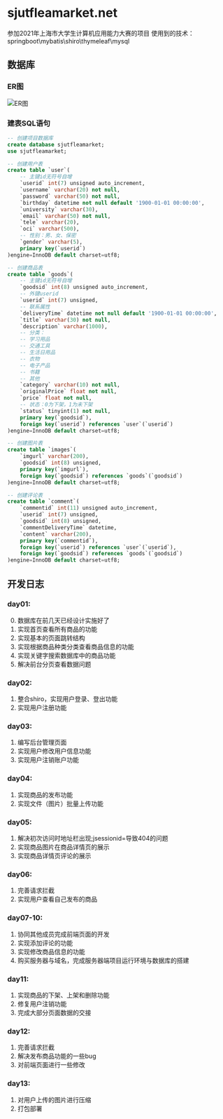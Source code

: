 # sjutfleamarket.net
参加2021年上海市大学生计算机应用能力大赛的项目
使用到的技术：springboot\mybatis\shiro\thymeleaf\mysql

## 数据库
### ER图
![ER图](https://user-images.githubusercontent.com/53892437/113869964-e927c480-97e3-11eb-94d8-6d65b9019491.jpg)
### 建表SQL语句
```sql
-- 创建项目数据库
create database sjutfleamarket;
use sjutfleamarket;

-- 创建用户表
create table `user`(
    -- 主键id无符号自增
    `userid` int(7) unsigned auto_increment,
    `username` varchar(20) not null,
    `password` varchar(50) not null,
    `birthday` datetime not null default '1900-01-01 00:00:00',
    `university` varchar(30),
    `email` varchar(50) not null,
    `tele` varchar(20),
    `oci` varchar(500),
    -- 性别：男、女、保密
    `gender` varchar(5),
    primary key(`userid`)
)engine=InnoDB default charset=utf8;

-- 创建商品表
create table `goods`(
	-- 主键id无符号自增
    `goodsid` int(8) unsigned auto_increment,
    -- 外键userid
    `userid` int(7) unsigned,
    -- 联系属性
    `deliveryTime` datetime not null default '1900-01-01 00:00:00',
    `title` varchar(30) not null,
    `description` varchar(1000),
    -- 分类：
    -- 学习用品
    -- 交通工具
    -- 生活日用品
    -- 衣物
    -- 电子产品
    -- 书籍
    -- 其他
    `category` varchar(10) not null,
    `originalPrice` float not null,
    `price` float not null,
    -- 状态：0为下架，1为未下架
    `status` tinyint(1) not null,
    primary key(`goodsid`),
    foreign key(`userid`) references `user`(`userid`)
)engine=InnoDB default charset=utf8;

-- 创建图片表
create table `images`(
	`imgurl` varchar(200),
    `goodsid` int(8) unsigned,
    primary key(`imgurl`),
    foreign key(`goodsid`) references `goods`(`goodsid`)
)engine=InnoDB default charset=utf8;

-- 创建评论表
create table `comment`(
	`commentid` int(11) unsigned auto_increment,
    `userid` int(7) unsigned,
    `goodsid` int(8) unsigned,
    `commentDeliveryTime` datetime,
    `content` varchar(200),
    primary key(`commentid`),
    foreign key(`userid`) references `user`(`userid`),
    foreign key(`goodsid`) references `goods`(`goodsid`)
)engine=InnoDB default charset=utf8;
```

## 开发日志
### day01:
 0. 数据库在前几天已经设计实施好了
 1. 实现首页查看所有商品的功能
 2. 实现基本的页面跳转结构
 3. 实现根据商品种类分类查看商品信息的功能
 4. 实现关键字搜索数据库中的商品功能
 5. 解决前台分页查看数据问题
### day02:
 1. 整合shiro，实现用户登录、登出功能
 2. 实现用户注册功能
### day03:
 1. 编写后台管理页面
 2. 实现用户修改用户信息功能
 3. 实现用户注销账户功能
### day04:
 1. 实现商品的发布功能 
 2. 实现文件（图片）批量上传功能
### day05:
 1. 解决初次访问时地址栏出现;jsessionid=导致404的问题
 2. 实现商品图片在商品详情页的展示
 3. 实现商品详情页评论的展示
### day06:
 1. 完善请求拦截
 2. 实现用户查看自己发布的商品
### day07-10:
 1. 协同其他成员完成前端页面的开发
 2. 实现添加评论的功能
 3. 实现修改商品信息的功能
 4. 购买服务器与域名，完成服务器端项目运行环境与数据库的搭建
### day11:
 1. 实现商品的下架、上架和删除功能
 2. 修复用户注销功能
 3. 完成大部分页面数据的交接
### day12:
 1. 完善请求拦截
 2. 解决发布商品功能的一些bug
 3. 对前端页面进行一些修改
### day13:
 1. 对用户上传的图片进行压缩
 2. 打包部署
